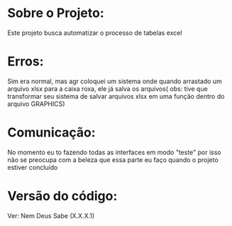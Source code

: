 # Sobre o Projeto:
Este projeto busca automatizar o processo de tabelas excel

# Erros:
Sim era normal, mas agr coloquei um sistema onde quando arrastado um arquivo xlsx para a caixa roxa, ele já salva os arquivos( obs: tive que transformar seu sistema de salvar arquivos xlsx em uma função dentro do arquivo GRAPHICS)


# Comunicação:
No momento eu to fazendo todas as interfaces em modo "teste" por isso não se preocupa com a beleza que essa parte eu faço quando o projeto estiver concluído


# Versão do código:
Ver: Nem Deus Sabe (X.X.X.1)
